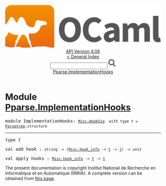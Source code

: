 <!-- ((! set title API !)) ((! set documentation !)) ((! set api !)) ((! set nobreadcrumb !)) -->
<div class="api"><header><nav class="toc brand"><a class="brand" href="https://ocaml.org/"><img src="colour-logo-gray.svg" class="svg" alt="OCaml"></a></nav><nav class="toc"><div class="toc_version"><a href="/docs" id="version-select">API Version 4.06</a></div><a href="index.html">&lt; General Index</a><div class="api_search"><input type="text" name="apisearch" id="api_search" oninput="mySearch(false);" onkeypress="this.oninput();" onclick="this.oninput();" onpaste="this.oninput();">
<img src="search_icon.svg" alt="Search" class="svg" onclick="mySearch(false)"></div>
<div id="search_results"></div><div class="toc_title"><a href="#top">Pparse.ImplementationHooks</a></div><ul></ul></nav></header>

<h1>Module <a href="type_Pparse.ImplementationHooks.html">Pparse.ImplementationHooks</a></h1>

<pre><span id="MODULEImplementationHooks"><span class="keyword">module</span> ImplementationHooks</span>: <code class="type"><a href="Misc.HookSig.html">Misc.HookSig</a></code><code class="type">  with type t = <a href="Parsetree.html">Parsetree</a>.structure</code></pre><hr width="100%">

<pre><span id="TYPEt"><span class="keyword">type</span> <code class="type"></code>t</span> </pre>


<pre><span id="VALadd_hook"><span class="keyword">val</span> add_hook</span> : <code class="type">string -&gt; (<a href="Misc.html#TYPEhook_info">Misc.hook_info</a> -&gt; <a href="Misc.HookSig.html#TYPEt">t</a> -&gt; <a href="Misc.HookSig.html#TYPEt">t</a>) -&gt; unit</code></pre>
<pre><span id="VALapply_hooks"><span class="keyword">val</span> apply_hooks</span> : <code class="type"><a href="Misc.html#TYPEhook_info">Misc.hook_info</a> -&gt; <a href="Misc.HookSig.html#TYPEt">t</a> -&gt; <a href="Misc.HookSig.html#TYPEt">t</a></code></pre><div class="copyright">The present documentation is copyright Institut National de Recherche en Informatique et en Automatique (INRIA). A complete version can be obtained from <a href="http://caml.inria.fr/pub/docs/manual-ocaml/">this page</a>.</div></div>